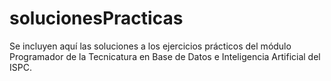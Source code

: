 # solucionesPracticas
Se incluyen aquí las soluciones a los ejercicios prácticos del módulo Programador de la Tecnicatura en Base de Datos e Inteligencia Artificial del ISPC. 
